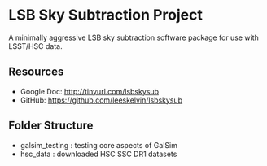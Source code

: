 # LSB Sky Subtraction Project

A minimally aggressive LSB sky subtraction software package for use with LSST/HSC data.

## Resources

* Google Doc: http://tinyurl.com/lsbskysub
* GitHub: https://github.com/leeskelvin/lsbskysub

## Folder Structure

* galsim_testing : testing core aspects of GalSim
* hsc_data : downloaded HSC SSC DR1 datasets

